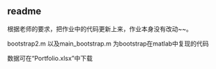 ## readme

根据老师的要求，把作业中的代码更新上来，作业本身没有改动~~。

bootstrap2.m 以及main_bootstrap.m 为bootstrap在matlab中复现的代码

数据可在“Portfolio.xlsx”中下载
